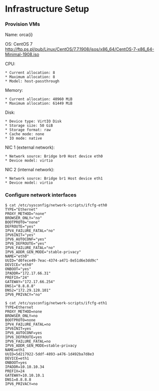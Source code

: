 # Infrastructure Setup

### Provision VMs

Name: orca{i}

OS: CentOS 7
http://ftp.ps.pl/pub/Linux/CentOS/7.7.1908/isos/x86_64/CentOS-7-x86_64-Minimal-1908.iso

CPU:

    * Current allocation: 8
    * Maximum allocation: 8
    * Model: host-passthrough


Memory:

    * Current allocation: 40960 MiB
    * Maximum allocation: 61449 MiB

Disk:

    * Device type: VirtIO Disk
    * Storage size: 50 GiB
    * Storage format: raw
    * Cache mode: none
    * IO mode: native

NIC 1 (external network):

    * Network source: Bridge br0 Host device eth0
    * Device model: virtio

NIC 2 (internal network):

    * Network source: Bridge br1 Host device eth1
    * Device model: virtio

### Configure network interfaces

```
$ cat /etc/sysconfig/network-scripts/ifcfg-eth0
TYPE="Ethernet"
PROXY_METHOD="none"
BROWSER_ONLY="no"
BOOTPROTO="none"
DEFROUTE="yes"
IPV4_FAILURE_FATAL="no"
IPV6INIT="yes"
IPV6_AUTOCONF="yes"
IPV6_DEFROUTE="yes"
IPV6_FAILURE_FATAL="no"
IPV6_ADDR_GEN_MODE="stable-privacy"
NAME="eth0"
UUID="d0fece49-7eac-4374-a471-8e51d6e3dd9c"
DEVICE="eth0"
ONBOOT="yes"
IPADDR="172.17.66.31"
PREFIX="24"
GATEWAY="172.17.66.254"
DNS1="8.8.8.8"
DNS2="172.29.128.101"
IPV6_PRIVACY="no"
```

```
$ cat /etc/sysconfig/network-scripts/ifcfg-eth1
TYPE=Ethernet
PROXY_METHOD=none
BROWSER_ONLY=no
BOOTPROTO=none
IPV4_FAILURE_FATAL=no
IPV6INIT=yes
IPV6_AUTOCONF=yes
IPV6_DEFROUTE=yes
IPV6_FAILURE_FATAL=no
IPV6_ADDR_GEN_MODE=stable-privacy
NAME=eth1
UUID=5d217922-5ddf-4893-a476-1d492ba7d8e3
DEVICE=eth1
ONBOOT=yes
IPADDR=10.10.10.34
PREFIX=24
GATEWAY=10.10.10.1
DNS1=8.8.8.8
IPV6_PRIVACY=no
```
